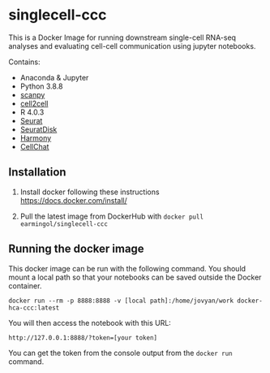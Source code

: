 # singlecell-ccc

This is a Docker Image for running downstream single-cell RNA-seq analyses and evaluating cell-cell communication using jupyter notebooks.

Contains:

* Anaconda & Jupyter
* Python 3.8.8
* [scanpy](https://github.com/theislab/scanpy)  
* [cell2cell](https://github.com/earmingol/cell2cell)
* R 4.0.3
* [Seurat](https://github.com/satijalab/seurat)
* [SeuratDisk](https://github.com/mojaveazure/seurat-disk)
* [Harmony](https://github.com/immunogenomics/harmony)  
* [CellChat](https://github.com/sqjin/CellChat)

## Installation
1. Install docker following these instructions
https://docs.docker.com/install/

2. Pull the latest image from DockerHub with
```docker pull earmingol/singlecell-ccc```

## Running the docker image
This docker image can be run with the following command.  You should mount a local path so that your notebooks can be saved outside the Docker container.

```
docker run --rm -p 8888:8888 -v [local path]:/home/jovyan/work docker-hca-ccc:latest
```

You will then access the notebook with this URL:

```http://127.0.0.1:8888/?token=[your token]```

You can get the token from the console output from the ```docker run``` command.
